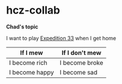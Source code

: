 # hcz-collab

**Chad's topic**

I want to play [Expedition 33](https://www.youtube.com/watch?v=o9KQ4rlymEQ)  when I get home

| If I mew | If I don't mew |
| --- | --- |
|I become rich | I become broke |
|I become happy | I become sad |

